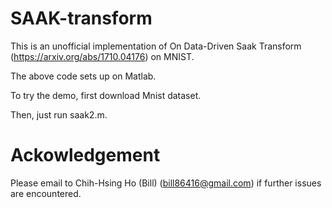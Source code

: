 # SAAK-transform
This is an unofficial implementation of On Data-Driven Saak Transform (https://arxiv.org/abs/1710.04176) on MNIST.

The above code sets up on Matlab.

To try the demo, first download Mnist dataset. 

Then, just run saak2.m.

# Ackowledgement
Please email to Chih-Hsing Ho (Bill) (bill86416@gmail.com) if further issues are encountered.

